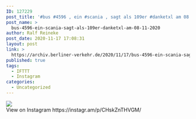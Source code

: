 ```yaml
---
ID: 127229
post_title: '#bus #4596 , ein #scania , sagt als 109er #danketxl am 08.11.2020'
post_name: >
  bus-4596-ein-scania-sagt-als-109er-danketxl-am-08-11-2020
author: Ralf Reineke
post_date: 2020-11-17 17:08:31
layout: post
link: >
  https://archiv.berliner-verkehr.de/2020/11/17/bus-4596-ein-scania-sagt-als-109er-danketxl-am-08-11-2020/
published: true
tags:
  - IFTTT
  - Instagram
categories:
  - Uncategorized
---
```

<div><img src='https://scontent-iad3-1.cdninstagram.com/v/t51.29350-15/125504956_2694006237580219_3293802787136222488_n.jpg?_nc_cat=102&ccb=2&_nc_sid=8ae9d6&_nc_ohc=FD7jk0KzyWsAX-CNZmG&_nc_ht=scontent-iad3-1.cdninstagram.com&oh=569e81ce216c167d5d62d38809301669&oe=5FD80AFC' style='max-width:600px;' /><br/><div>View on Instagram https://instagr.am/p/CHskZnTHVGM/</div></div>